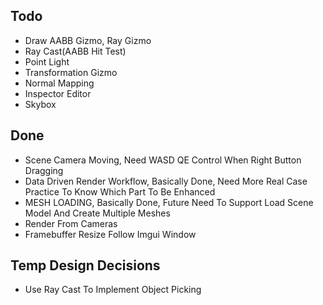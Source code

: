 ## Todo
- Draw AABB Gizmo, Ray Gizmo
- Ray Cast(AABB Hit Test)
- Point Light
- Transformation Gizmo
- Normal Mapping
- Inspector Editor
- Skybox

## Done
- Scene Camera Moving, Need WASD QE Control When Right Button Dragging
- Data Driven Render Workflow, Basically Done, Need More Real Case Practice To Know Which Part To Be Enhanced
- MESH LOADING, Basically Done, Future Need To Support Load Scene Model And Create Multiple Meshes
- Render From Cameras
- Framebuffer Resize Follow Imgui Window

## Temp Design Decisions
- Use Ray Cast To Implement Object Picking
